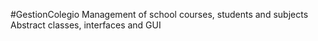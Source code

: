 #GestionColegio
Management of school courses, students and subjects
Abstract classes, interfaces and GUI
